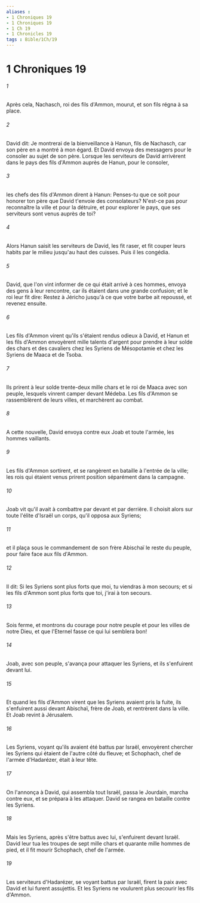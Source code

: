 ```yaml
---
aliases : 
- 1 Chroniques 19
- 1 Chroniques 19
- 1 Ch 19
- 1 Chronicles 19
tags : Bible/1Ch/19
---
```


# 1 Chroniques 19

###### 1
Après cela, Nachasch, roi des fils d'Ammon, mourut, et son fils régna à sa place.
###### 2
David dit: Je montrerai de la bienveillance à Hanun, fils de Nachasch, car son père en a montré à mon égard. Et David envoya des messagers pour le consoler au sujet de son père. Lorsque les serviteurs de David arrivèrent dans le pays des fils d'Ammon auprès de Hanun, pour le consoler,
###### 3
les chefs des fils d'Ammon dirent à Hanun: Penses-tu que ce soit pour honorer ton père que David t'envoie des consolateurs? N'est-ce pas pour reconnaître la ville et pour la détruire, et pour explorer le pays, que ses serviteurs sont venus auprès de toi?
###### 4
Alors Hanun saisit les serviteurs de David, les fit raser, et fit couper leurs habits par le milieu jusqu'au haut des cuisses. Puis il les congédia.
###### 5
David, que l'on vint informer de ce qui était arrivé à ces hommes, envoya des gens à leur rencontre, car ils étaient dans une grande confusion; et le roi leur fit dire: Restez à Jéricho jusqu'à ce que votre barbe ait repoussé, et revenez ensuite.
###### 6
Les fils d'Ammon virent qu'ils s'étaient rendus odieux à David, et Hanun et les fils d'Ammon envoyèrent mille talents d'argent pour prendre à leur solde des chars et des cavaliers chez les Syriens de Mésopotamie et chez les Syriens de Maaca et de Tsoba.
###### 7
Ils prirent à leur solde trente-deux mille chars et le roi de Maaca avec son peuple, lesquels vinrent camper devant Médeba. Les fils d'Ammon se rassemblèrent de leurs villes, et marchèrent au combat.
###### 8
A cette nouvelle, David envoya contre eux Joab et toute l'armée, les hommes vaillants.
###### 9
Les fils d'Ammon sortirent, et se rangèrent en bataille à l'entrée de la ville; les rois qui étaient venus prirent position séparément dans la campagne.
###### 10
Joab vit qu'il avait à combattre par devant et par derrière. Il choisit alors sur toute l'élite d'Israël un corps, qu'il opposa aux Syriens;
###### 11
et il plaça sous le commandement de son frère Abischaï le reste du peuple, pour faire face aux fils d'Ammon.
###### 12
Il dit: Si les Syriens sont plus forts que moi, tu viendras à mon secours; et si les fils d'Ammon sont plus forts que toi, j'irai à ton secours.
###### 13
Sois ferme, et montrons du courage pour notre peuple et pour les villes de notre Dieu, et que l'Eternel fasse ce qui lui semblera bon!
###### 14
Joab, avec son peuple, s'avança pour attaquer les Syriens, et ils s'enfuirent devant lui.
###### 15
Et quand les fils d'Ammon virent que les Syriens avaient pris la fuite, ils s'enfuirent aussi devant Abischaï, frère de Joab, et rentrèrent dans la ville. Et Joab revint à Jérusalem.
###### 16
Les Syriens, voyant qu'ils avaient été battus par Israël, envoyèrent chercher les Syriens qui étaient de l'autre côté du fleuve; et Schophach, chef de l'armée d'Hadarézer, était à leur tête.
###### 17
On l'annonça à David, qui assembla tout Israël, passa le Jourdain, marcha contre eux, et se prépara à les attaquer. David se rangea en bataille contre les Syriens.
###### 18
Mais les Syriens, après s'être battus avec lui, s'enfuirent devant Israël. David leur tua les troupes de sept mille chars et quarante mille hommes de pied, et il fit mourir Schophach, chef de l'armée.
###### 19
Les serviteurs d'Hadarézer, se voyant battus par Israël, firent la paix avec David et lui furent assujettis. Et les Syriens ne voulurent plus secourir les fils d'Ammon.
